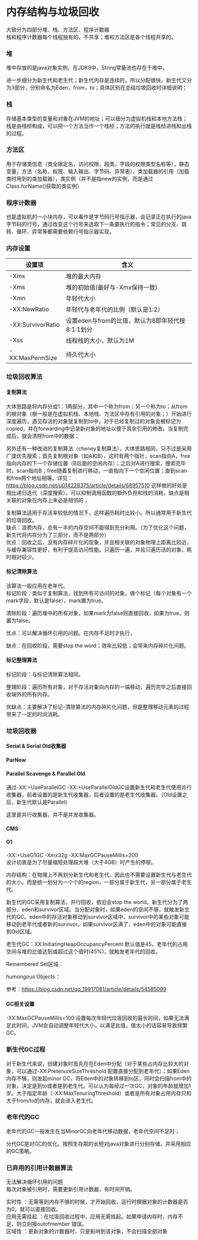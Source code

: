 内存结构与垃圾回收
====
大致分为四部分堆、栈、方法区、程序计数器<br>
栈和程序计数器每个线程独有的，不共享；堆和方法区是各个线程共享的。
### 堆
堆中存放的是java对象实例，在JDK8中，String常量池也存在于堆中。

进一步细分为新生代和老生代；新生代内存是连续的，所以分配很快，新生代又分为3部分，分别命名为Eden，from，to；具体区别在总结垃圾回收时详细说明；

### 栈
存储基本类型的变量和对象在JVM的地址；可以细分为虚拟机栈和本地方法栈；栈是由栈桢构成，可以把一个方法当作一个栈桢；方法的执行就是栈桢进栈和出栈的过程。

### 方法区
用于存储类信息（类全限定名，访问权限，超类，字段的权限类型名称等），静态变量，方法（名称，权限、输入输出、字节码、异常表），类加载器的引用（加载类时用到的类加载器），类实例（并不是指new的实例，而是通过Class.forName()获取的类实例）

### 程序计数器
也是虚拟机的一小块内存，可以看作是字节码行号指示器，会记录正在执行的java字节码的行号，通过改变这个行号来选取下一条要执行的指令；常见的分支、跳转、循环、异常等都需要依赖行号指示器实现。

### 内存设置
设置项|含义
--|--
-Xmx|堆的最大内存|
-Xms|堆的初始值(最好与-Xmx保持一致)|
-Xmn|年轻代大小
-XX:NewRatio|年轻代与老年代的比例（默认是1:2）
-XX:SurvivorRatio|设置eden与from的比值，默认为8即年轻代按8:1:1划分
-Xss|线程栈的大小，默认为1M
-XX:MaxPermSize|持久代大小


### 垃圾回收算法

#### 复制算法
大体思路是将内存分成1：1两部分，其中一个称为from；另一个称为to；从from的根对象（根一般是在虚拟机栈、本地栈、方法区中存有引用的对象；）开始进行深度遍历，遇见存活的对象就复制到to中，对于已经复制过的对象会被标记为copied，并在forwarding中记录新对象的地址以便于其余引用的修改。当复制完成后，就会清除from中的数据；

另外还有一种改进的复制算法（cheney复制算法），大体思路相同，只不过是采用广度优先搜索；首先复制根对象（如A和B），这时有两个指针，scan指向A，free指向内存的下一个存储位置（B后面的空闲内存）；之后对A进行搜索，搜索完毕时，scan指向B；free随着复制进行移动，一直指向下一个空闲位置；直到scan和free两个地址相等。详见：
https://blog.csdn.net/u014228375/article/details/68957510 这样做的好处是相比递归迭代（深度搜索），可以抑制调用函数的额外负担和栈的消耗，缺点是相关联的对象在内存上未必是相邻的；

复制算法适用于存活率较低的情况下，这样遍历耗时比较小。所以通常用于新生代的垃圾回收。<br>
缺点：浪费内存，总有一半的内存空间不能得到充分利用。（为了优化这个问题，新生代将内存分为了三部分，而不是两部分）<br>
优点：回收之后，没有内存碎片化的现象，并且相关联的对象物理上距离比较近，与缓存兼容性更好，有利于提高访问性能。只遍历一遍，并且只遍历活的对象，耗时相对较少。


#### 标记清除算法
该算法一般应用在老年代。<br>
标记阶段：类似于复制算法，找到所有可访问的对象，做个标记（每个对象有一个mark字段，默认是false），mark置为true。

清除阶段：遍历堆中的所有对象，如果mark为false则直接回收，如果为true，则置为false。

优点：可以解决循环引用的问题。在内存不足时才执行，

缺点：在回收阶段，需要stop the word；效率比较低；会带来内存碎片化问题。

#### 标记整理算法
标记阶段：与标记清除算法相同。

整理阶段：遍历所有对象，对于存活对象向内存的一端移动，遍历完毕之后直接回收端外的所有内存。

优缺点：主要解决了标记-清除算法的内存碎片化问题，但是整理移动元素的过程带来了一定的时间消耗。

### 垃圾回收器

#### Serial & Serial Old收集器

#### ParNew

#### Parallel Scavenge & Parallel Old
通过-XX:+UseParallelGC -XX:+UseParallelOldGC设置新生代和老生代使用并行收集器，前者设置的是新生代收集器，后者设置的是老生代收集器。（Old设置之后，新生代默认是Parallel)

这里是并行收集器，并不是并发收集器。

#### CMS

#### G1
-XX:+UseG1GC -Xmx32g -XX:MaxGCPauseMillis=200<br>
设计初衷是为了尽量缩短处理超大堆（大于4GB）时产生的停顿。

内存结构：在物理上不再划分新生代和老生代，因此也不需要设置新生代与老生代的大小。而是统一划分为一个个的region，一部分属于新生代，另一部分属于老生代。

新生代的GC采用复制算法，并行回收，依旧会stop the world。新生代分为了两部分，eden和survivor区域。当分配对象时，如果eden的空间不够，就触发新生代的GC。eden中的存活对象移动到survivor区域中，survivor中的某些对象可能移动到老年代或者新的survivor。如果survivor区满了，eden中的对象可能直接到Old区域。

老生代GC：XX:InitiatingHeapOccupancyPercent 默认值是45，老年代的占用空间与堆的比值达到或超过这个值时(45%)，就触发老年代的回收。

Remembered Set区域：

humongous Objects：

参考：https://blog.csdn.net/qq_19917081/article/details/54585099

#### GC相关设置
-XX:MaxGCPauseMillis=100:设置每次年轻代垃圾回收的最长时间，如果无法满足此时间，JVM会自动调整年轻代大小，以满足此值。值太小的话容易导致频繁GC。


### 新生代GC过程
对于新生代来说，创建对象时首先在在Eden中分配（对于某些占内存比较大的对象，可以通过-XX:PretenureSizeThreshold 配置直接分配到老年代）；如果Eden内存不够，则发起minor GC，将Eden中的对象转移到to区，同时会扫描from中的对象，决定是到to或者是到老生代。可以认为每经过一次GC，对象的年龄就增加1岁。大于指定年龄（-XX:MaxTenuringThreshold）或者是所有对象占用内存只和大于from/to的内存，就会进入老生代。

### 老年代的GC
老年代的GC一般发生在当MinorGC向老年代移动数据，老年代空间不足时；

分代GC是对GC的优化。按照生存期的长短对java对象进行分别存储，并采用相应的GC策略。

### 已弃用的引用计数器算法
无法解决循环引用的问题<br>
每次对象被引用时，需要更新引用计数器，有时间开销。

实时性 ：无需等到内存不够的时候，才开始回收，运行时根据对象的计数器是否为0，就可以直接回收。<br>
应用无需挂起 ：在垃圾回收过程中，应用无需挂起。如果申请内存时，内存不足，则立刻报outofmember 错误。<br>
区域性 ：更新对象的计数器时，只是影响到该对象，不会扫描全部对象<br>
